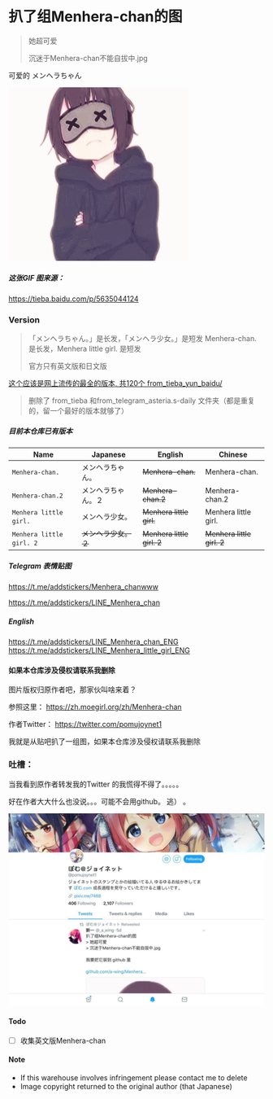扒了组Menhera-chan的图
=====

> 她超可爱
>
> 沉迷于Menhera-chan不能自拔中.jpg

可爱的 メンヘラちゃん


![Menhera-chan.gif](Menhera-chan.gif)

##### 这张GIF 图来源：
https://tieba.baidu.com/p/5635044124


### Version
> 「メンヘラちゃん。」是长发，「メンヘラ少女。」是短发
> Menhera-chan. 是长发，Menhera little girl. 是短发
>
> 官方只有英文版和日文版

[这个应该是网上流传的最全的版本, 共120个 from_tieba_yun_baidu/](from_tieba_yun_baidu/)

> 删除了 from_tieba 和from_telegram_asteria.s-daily 文件夹（都是重复的，留一个最好的版本就够了）

##### 目前本仓库已有版本
| Name                      | Japanese              | English                      | Chinese                      |
| ------------------------- | --------------------- | ---------------------------- | ---------------------------- |
| `Menhera-chan.`           | メンヘラちゃん。      |  ~~Menhera-chan.~~           | Menhera-chan.                |
| `Menhera-chan.2`          | メンヘラちゃん。２    |  ~~Menhera-chan.2~~          | Menhera-chan.2               |
| `Menhera little girl.`    | メンヘラ少女。        |  ~~Menhera little girl.~~    | Menhera little girl.         |
| `Menhera little girl. 2`  | ~~メンヘラ少女。２~~  |  ~~Menhera little girl. 2~~  | ~~Menhera little girl. 2~~   |

##### Telegram 表情贴图

https://t.me/addstickers/Menhera_chanwww

https://t.me/addstickers/LINE_Menhera_chan

##### English
https://t.me/addstickers/LINE_Menhera_chan_ENG
https://t.me/addstickers/LINE_Menhera_little_girl_ENG


#### 如果本仓库涉及侵权请联系我删除

图片版权归原作者吧，那家伙叫啥来着？

参照这里：
https://zh.moegirl.org/zh/Menhera-chan

作者Twitter：
https://twitter.com/pomujoynet1

我就是从贴吧扒了一组图，如果本仓库涉及侵权请联系我删除

### 吐槽：
当我看到原作者转发我的Twitter 的我慌得不得了。。。。。

好在作者大大什么也没说。。。可能不会用github。 逃） 。

![Author_twitter.jpg](Author_twitter.jpg)

#### Todo
- [ ] 收集英文版Menhera-chan

#### Note
- If this warehouse involves infringement please contact me to delete
- Image copyright returned to the original author (that Japanese)

